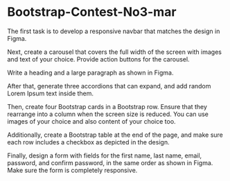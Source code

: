 # Bootstrap-Contest-No3-mar
The first task is to develop a responsive navbar that matches the design in Figma.


Next, create a carousel that covers the full width of the screen with images and text of your choice. Provide action buttons for the carousel.


Write a heading and a large paragraph as shown in Figma.


After that, generate three accordions that can expand, and add random Lorem Ipsum text inside them.


Then, create four Bootstrap cards in a Bootstrap row. Ensure that they rearrange into a column when the screen size is reduced. You can use images of your choice and also content of your choice too.


Additionally, create a Bootstrap table at the end of the page, and make sure each row includes a checkbox as depicted in the design.


Finally, design a form with fields for the first name, last name, email, password, and confirm password, in the same order as shown in Figma. Make sure the form is completely responsive.
